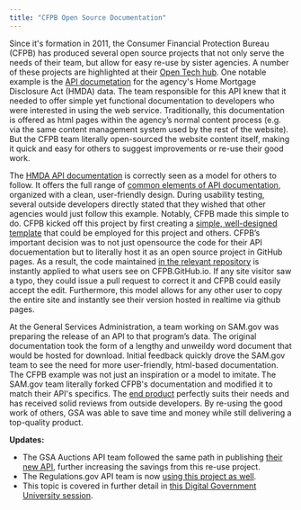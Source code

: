 ```yaml
---
title: "CFPB Open Source Documentation"
---
```


Since it's formation in 2011, the Consumer Financial Protection Bureau (CFPB) has produced several open source projects that not only serve the needs of their team, but allow for easy re-use by sister agencies.  A number of these projects are highlighted at their [Open Tech hub](http://cfpb.github.io/).  One notable example is the [API documetation](http://cfpb.github.io/api/hmda/) for the agency's Home Mortgage Disclosure Act (HMDA) data.  The team responsible for this API knew that it needed to offer simple yet functional documentation to developers who were interested in using the web service.  Traditionally, this documentation is offered as html pages within the agency’s normal content process (e.g. via the same content management system used by the rest of the website).  But the CFPB team literally open-sourced the website content itself, making it quick and easy for others to suggest improvements or re-use their good work.  

The [HMDA API documentation](http://cfpb.github.io/api/hmda/) is correctly seen as a model for others to follow.  It offers the full range of [common elements of API documentation](http://18f.github.io/API-All-the-X/pages/api_release_kit), organized with a clean, user-friendly design.  During usability testing, several outside developers directly stated that they wished that other agencies would just follow this example.  Notably, CFPB made this simple to do.  CFPB kicked off this project by first creating a [simple, well-designed template](http://cfpb.github.io/DOCter/index.html) that could be employed for this project and others.  CFPB’s important decision was to not just opensource the code for their API docuementation but to literally host it as an open source project in GitHub pages.   As a result, the code maintained [in the relevant repository](http://github.com/cfpb/api) is instantly applied to what users see on CFPB.GitHub.io.  If any site visitor saw a typo, they could issue a pull request to correct it and CFPB could easily accept the edit.  Furthermore, this model allows for any other user to copy the entire site and instantly see their version hosted in realtime via github pages.  

At the General Services Administration, a team working on SAM.gov was preparing the release of an API to that program’s data.  The original documentation took the form of a lengthy and unweildy word document that would be hosted for download.  Initial feedback quickly drove the SAM.gov team to see the need for more user-friendly, html-based documentation.  The CFPB example was not just an inspiration or a model to imitate.  The SAM.gov team literally forked CFPB's documentation and modified it to match their API's specifics.  The [end product](http://gsa.github.io/sam_api/sam/) perfectly suits their needs and has received solid reviews from outside developers.  By re-using the good work of others, GSA was able to save time and money while still delivering a top-quality product.  

**Updates:** 

* The GSA Auctions API team followed the same path in publishing [their new API](http://gsa.github.io/auctions_api/), further increasing the savings from this re-use project.  
* The Regulations.gov API team is now [using this project as well](http://regulationsgov.github.io/developers/).  
* This topic is covered in further detail in [this Digital Government University session](http://youtu.be/ZRhRU5y0jEk?t=36m33s).  



